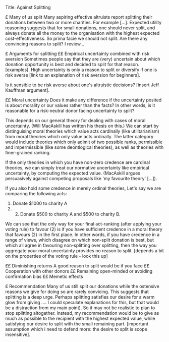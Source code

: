 Title: Against Splitting

£ Many of us split
Many aspiring effective altruists report splitting their donations between two or more charities. For example [...]. Expected utility reasoning suggests that for small donations, one should never split, and always donate all the money to the organisation with the highest expected cost-effectiveness. So prima facie we should not split. Are there any convincing reasons to split? I review...

£ Arguments for splitting
££ Empirical uncertainty combined with risk aversion
Sometimes people say that they are (very) uncertain about which donation opportunity is best and decided to split for that reason. [examples]. High uncertainty is only a reason to split or diversify if one is risk averse [link to an explanation of risk aversion for beginners]. 

Is it sensible to be risk averse about one's altruistic decisions? [insert Jeff Kauffman argument].

££ Moral uncertainty
Does it make any difference if the uncertainty posited is about morality or our values rather than the facts? In other words, is it reasonable for a risk-neutral donor facing uncertainty to split?

This depends on our general theory for dealing with cases of moral uncertainty. (Will MacAskill has written his thesis on this.) We can start by distinguising moral theories which value acts cardinally (like utilitarianism) from moral theories which only value acts ordinally. The latter category would include theories which only adimit of two possible ranks, permissible and impermissible (like some deontlogical theories), as well as theories with finer-grained ranking.

If the only theories in which you have non-zero credence are cardinal theories, we can simply treat our normative uncertainty like empirical uncertainty, by computing the expected value. (MacAskill argues persuasively against competing proposals like 'my favourite theory' [...]).

If you also hold some credence in merely ordinal theories, 
Let's say we are comparing the following acts:
1. Donate $1000 to charity A
2. 2. Donate $500 to charity A and $500 to charity B.

We can see that the only way for your final act-ranking (after applying your voting rule) to favour (2) is if you have sufficient credence in a moral theory that favours (2) in the first place. In other words, if you have credence in a range of views, which disagree on which non-split donation is best, but which all agree in favouring non-splitting over splitting, then the way you aggregate your moral uncertainty provides no reason to split. [depends a bit on the properties of the voting rule - look this up]

££ Diminishing returns
A good reason to split would be if you face 
££ Cooperation with other donors
££ Remaining open-minded or avoiding confirmation bias
££ Memetic effects


£ Recommendation
Many of us still split our donations while the ostensive reasons we give for doing so are rarely convicing. This suggests that splitting is a deep urge. Perhaps splitting satisfies our desire for a warm glow from giving .... I could speculate explanations for this, but that would be a distraction from my main point). So it may not be realistic to plan to stop splitting altogether. Instead, my recommendation would be to give as much as possible to the recipient with the highest expected value, while satisfying our desire to split with the small remaining part. [important assumption which i need to defend more: the desire to split is scope insensitive].